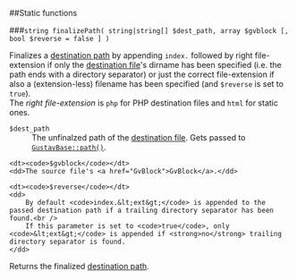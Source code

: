 ##Static functions

###`string finalizePath( string|string[] $dest_path, array $gvblock [, bool $reverse = false ] )`

Finalizes a [destination path](Generating-destination-files#generating-the-destination-path) by appending `index.` followed by right file-extension if only the [destination file](Destination-files)'s dirname has been specified (i.e. the path ends with a directory separator) or just the correct file-extension if also a (extension-less) filename has been specified (and `$reverse` is set to `true`).  
The *right file-extension* is `php` for PHP destination files and `html` for static ones.
     
<dl>
    <dt><code>$dest_path</code></dt>
    <dd>The unfinalzed path of the <a href="Destination-files">destination file</a>. Gets passed to <a href="Private-API%3a-GustavBase#string-path-stringstring-path_segment--stringstring-path_segment--stringstring---"><code>GustavBase::path()</code></a>.</dd>
    
    <dt><code>$gvblock</code></dt>
    <dd>The source file's <a href="GvBlock">GvBlock</a>.</dd>
    
    <dt><code>$reverse</code></dt>
    <dd>
        By default <code>index.&lt;ext&gt;</code> is appended to the passed destination path if a trailing directory separator has been found.<br />
        If this parameter is set to <code>true</code>, only <code>&lt;ext&gt;</code> is appended if <strong>no</strong> trailing directory separator is found.
    </dd>
</dl>

Returns the finalized [destination path](Generating-destination-files#generating-the-destination-path).